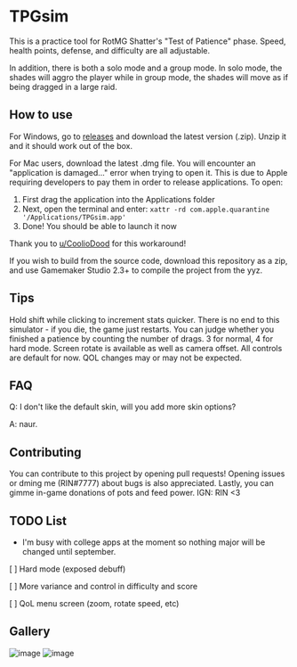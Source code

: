 # TPGsim
This is a practice tool for RotMG Shatter's "Test of Patience" phase. Speed, health points, defense, and difficulty are all adjustable. 

In addition, there is both a solo mode and a group mode. In solo mode, the shades will aggro the player while in group mode, the shades will move as if being dragged in a large raid.

## How to use
For Windows, go to [releases](https://github.com/Mxple/TPGsim/releases) and download the latest version (.zip). Unzip it and it should work out of the box.

For Mac users, download the latest .dmg file. You will encounter an "application is damaged..." error when trying to open it. This is due to Apple requiring developers to pay them in order to release applications. To open:
1. First drag the application into the Applications folder
2. Next, open the terminal and enter: `xattr -rd com.apple.quarantine '/Applications/TPGsim.app'`
3. Done! You should be able to launch it now

Thank you to [u/CoolioDood](https://www.reddit.com/r/RotMG/comments/xq2bn2/comment/iq957x0/?utm_source=share&utm_medium=web2x&context=3) for this workaround!

If you wish to build from the source code, download this repository as a zip, and use Gamemaker Studio 2.3+ to compile the project from the yyz.

## Tips
Hold shift while clicking to increment stats quicker. There is no end to this simulator - if you die, the game just restarts. You can judge whether you finished a patience by counting the number of drags. 3 for normal, 4 for hard mode.
Screen rotate is available as well as camera offset. All controls are default for now. QOL changes may or may not be expected.

## FAQ
Q: I don't like the default skin, will you add more skin options?

A: naur.

## Contributing
You can contribute to this project by opening pull requests! Opening issues or dming me (RIN#7777) about bugs is also appreciated. Lastly, you can gimme in-game donations of pots and feed power. IGN: RIN <3

## TODO List
 * I'm busy with college apps at the moment so nothing major will be changed until september.
 
 [ ] Hard mode (exposed debuff)
 
 [ ] More variance and control in difficulty and score
 
 [ ] QoL menu screen (zoom, rotate speed, etc)
 
 ## Gallery
 ![image](https://user-images.githubusercontent.com/83033020/192682454-3870b5c0-5119-448f-9e25-9f58b550bbc2.png)
![image](https://user-images.githubusercontent.com/83033020/192682504-a23375b1-3158-4902-8aeb-1ebb317c0fa9.png)
